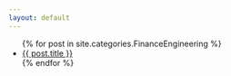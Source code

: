 ```yaml
---
layout: default
---
```


<ul id="post-list">
    {% for post in site.categories.FinanceEngineering %}
       <li><a href="{{ post.url }}">{{ post.title }}</a></li>
    {% endfor %}
</ul>